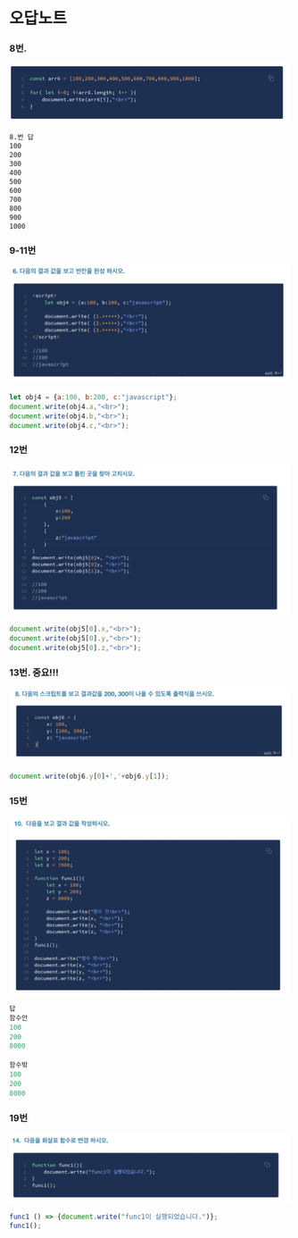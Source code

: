 # 오답노트

### 8번.

![](.gitbook/assets/image%20%2820%29.png)

```text
8.번 답
100
200
300
400
500
600
700
800
900
1000
```

### 

### 9-11번

![](.gitbook/assets/image%20%2815%29.png)

```javascript
let obj4 = {a:100, b:200, c:"javascript"};
document.write(obj4.a,"<br>");
document.write(obj4.b,"<br>");
document.write(obj4.c,"<br>");
```

### 

### 12번

![](.gitbook/assets/image%20%2821%29.png)

```javascript
document.write(obj5[0].x,"<br>");
document.write(obj5[0].y,"<br>");
document.write(obj5[0].z,"<br>");
```



### 13번. 중요!!!

![](.gitbook/assets/image%20%2817%29.png)

```javascript
document.write(obj6.y[0]+','+obj6.y[1]);
```



### 15번

![](.gitbook/assets/image%20%2818%29.png)

```javascript
답
함수안
100
200
8000

함수밖
100
200
8000
```



### 19번

![](.gitbook/assets/image%20%2819%29.png)

```javascript
func1 () => {document.write("func1이 실행되었습니다.")};
func1();
```

